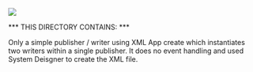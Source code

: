 ![](https://github.com/psmass/DDSexamples/blob/master/RtiAsOne.png)


*** THIS DIRECTORY CONTAINS: ***

Only a simple publisher / writer using XML App create which instantiates two writers within a single publisher. It does no event handling and used System Deisgner to create the XML file. 

